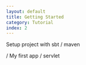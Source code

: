 ```yaml
---
layout: default
title: Getting Started
category: Tutorial
index: 2
---
```


Setup project with sbt / maven

/ My first app / servlet